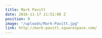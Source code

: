 ```yaml
---
title: Mark Pavitt
date: 2016-11-17 11:51:00 Z
position: 0
image: "/uploads/Mark-Pavitt.jpg"
link: http://mark-pavitt.squarespace.com/
---
```


